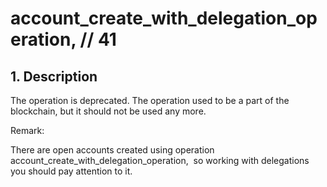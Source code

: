 # account\_create\_with\_delegation\_operation, // 41

## 1. Description

The operation is deprecated. The operation used to be a part of the blockchain, but it should not be used any more.


Remark:

There are open accounts created using operation account\_create\_with\_delegation\_operation,  so working with delegations you should pay attention to it.